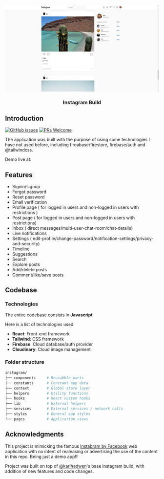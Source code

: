 <div align="center">

[![Reddit-Client](./public/images/preview.jpg)](https://github.com/Kerosz/instagram-build)

### Instagram Build

</div>

## Introduction

[![GitHub issues](https://img.shields.io/github/issues/Kerosz/instagram-build?style=flat-square)](https://github.com/Kerosz/instagram-build/issues)
[![PRs Welcome](https://img.shields.io/badge/PRs-welcome-brightgreen?style=flat-square)](http://chirila.dev)

The application was built with the purpose of using some technologies I have not used before, including fireabase/firestore, firebase/auth and @tailwindcss.

Demo live at:

## Features

- Signin/signup
- Forgot password
- Reset password
- Email verification
- Profile page ( for logged in users and non-logged in users with restrictions )
- Post page ( for logged in users and non-logged in users with restrictions)
- Inbox ( direct messages/multi-user-chat-room/chat-details)
- Live notifications
- Settings ( edit-profile/change-password/notification-settings/privacy-and-security)
- Timeline
- Suggestions
- Search
- Explore posts
- Add/delete posts
- Comment/like/save posts

## Codebase

### Technologies

The entire codebase consists in **Javascript**

Here is a list of technologies used:

- **React**: Front-end framework
- **Tailwind**: CSS framework
- **Firebase**: Cloud database/auth provider
- **Cloudinary**: Cloud image management

### Folder structure

```sh
instagram/
├── components     # Reusabble parts
├── constants      # Constant app data
├── context        # Global state layer
├── helpers        # Utility functions
├── hooks          # React custom hooks
├── lib            # External helpers
├── services       # External services / network calls
├── styles         # General app styles
└── pages          # Application views
```

## Acknowledgments

This project is mimicking the famous [Instabram by Facebook](https://www.instagram.com/) web application with no intent of realeasing or advertising the use of the content in this repo. Being just a demo app!!!

Project was built on top of [@karlhadwen](https://github.com/karlhadwen)'s base instagram build, with addition of new features and code changes.
